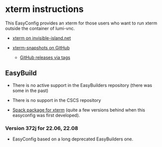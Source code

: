 # xterm instructions

This EasyConfig provides an xterm for those users who want to run xterm outside
the container of lumi-vnc. 

  * [xterm on invisible-island.net](https://invisible-island.net/xterm/)
  
  * [xterm-snapshots on GitHub](https://github.com/ThomasDickey/xterm-snapshots/)
  
      * [GitHub releases via tags](https://github.com/ThomasDickey/xterm-snapshots/tags)
  

## EasyBuild

  * There is no active support in the EasyBuilders repository (there was some in the 
    past)
  
  * There is no support in the CSCS repository
  
  * [Spack package for xterm](https://github.com/spack/spack/blob/develop/var/spack/repos/builtin/packages/xterm/package.py)
    (quite a few versions behind when this easyconfig was first developed).
  

### Version 372j for 22.06, 22.08

  * EasyConfig based on a long deprecated EasyBuilders one.

